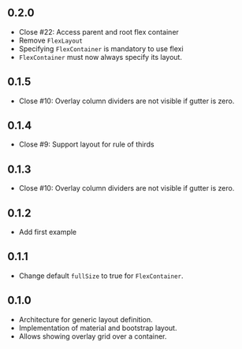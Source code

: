 ## 0.2.0

* Close #22: Access parent and root flex container
* Remove `FlexLayout`
* Specifying `FlexContainer` is mandatory to use flexi
* `FlexContainer` must now always specify its layout.

## 0.1.5

* Close #10: Overlay column dividers are not visible if gutter is zero.

## 0.1.4

* Close #9: Support layout for rule of thirds

## 0.1.3

* Close #10: Overlay column dividers are not visible if gutter is zero.

## 0.1.2

* Add first example

## 0.1.1

* Change default `fullSize` to true for `FlexContainer`.

## 0.1.0

* Architecture for generic layout definition.
* Implementation of material and bootstrap layout.
* Allows showing overlay grid over a container.
